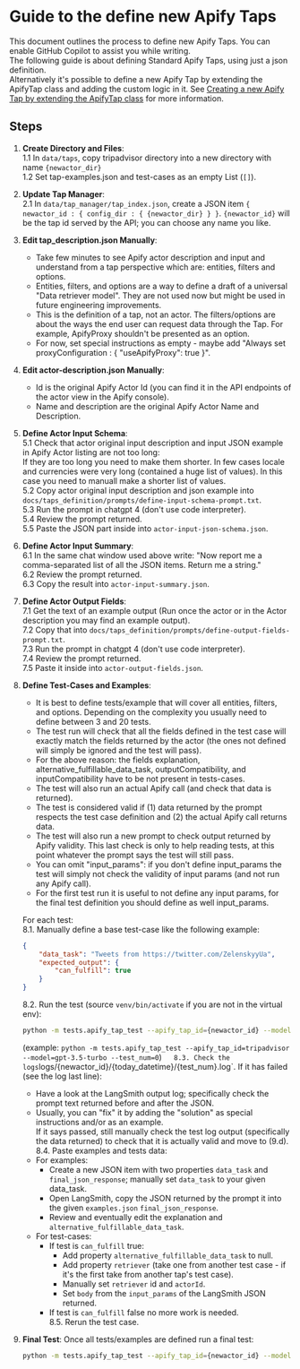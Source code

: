 # Guide to the define new Apify Taps   
   
This document outlines the process to define new Apify Taps. You can enable GitHub Copilot to assist you while writing.   
The following guide is about defining Standard Apify Taps, using just a json definition.   
Alternatively it's possible to define a new Apify Tap by extending the ApifyTap class and adding the custom logic in it. See [Creating a new Apify Tap by extending the ApifyTap class](#creating-a-new-apify-tap-by-extending-the-apifytap-class) for more information.   
   
## Steps   
   
1. **Create Directory and Files**:    
 1.1 In `data/taps`, copy tripadvisor  directory into a new directory with name `{newactor_dir}`   
 1.2 Set tap-examples.json and test-cases as an empty List (`[]`).   
   
2. **Update Tap Manager**:    
 2.1 In `data/tap_manager/tap_index.json`, create a JSON item `{ newactor_id : { config_dir : { {newactor_dir} } }`. `{newactor_id}` will be the tap id served by the API; you can choose any name you like.   
   
3. **Edit tap_description.json Manually**:   
   - Take few minutes to see Apify actor description and input and understand from a tap perspective which are: entities, filters and options.   
   - Entities, filters, and options are a way to define a draft of a universal "Data retriever model". They are not used now but might be used in future engineering improvements.   
   - This is the definition of a tap, not an actor. The filters/options are about the ways the end user can request data through the Tap. For example, ApifyProxy shouldn't be presented as an option.   
   - For now, set special instructions as empty - maybe add "Always set proxyConfiguration : {  \"useApifyProxy\": true    }".   
   
4. **Edit actor-description.json Manually**:   
   - Id is the original Apify Actor Id (you can find it in the API endpoints of the actor view in the Apify console).   
   - Name and description are the original Apify Actor Name and Description.   
   
5. **Define Actor Input Schema**:   
   5.1 Check that actor original input description and input JSON example in Apify Actor listing are not too long:   
      If they are too long you need to make them shorter. In few cases locale and currencies were very long (contained a huge list of values). In this case you need to manuall make a shorter list of values.   
   5.2 Copy actor original input description and json example into `docs/taps_definition/prompts/define-input-schema-prompt.txt`.   
   5.3 Run the prompt in chatgpt 4 (don't use code interpreter).   
   5.4 Review the prompt returned.   
   5.5 Paste the JSON part inside into `actor-input-json-schema.json`.   
   
6. **Define Actor Input Summary**:   
   6.1 In the same chat window used above write: "Now report me a comma-separated list of all the JSON items. Return me a string."   
   6.2 Review the prompt returned.   
   6.3 Copy the result into `actor-input-summary.json`.   
   
7. **Define Actor Output Fields**:   
   7.1 Get the text of an example output (Run once the actor or in the Actor description you may find an example output).   
   7.2 Copy that into `docs/taps_definition/prompts/define-output-fields-prompt.txt`.   
   7.3 Run the prompt in chatgpt 4 (don't use code interpreter).   
   7.4 Review the prompt returned.   
   7.5 Paste it inside into `actor-output-fields.json`.   
   
8. **Define Test-Cases and Examples**:   
   - It is best to define tests/example that will cover all entities, filters, and options. Depending on the complexity you usually need to define between 3 and 20 tests.   
   - The test run will check that all the fields defined in the test case will exactly match the fields returned by the actor (the ones not defined will simply be ignored and the test will pass).   
   - For the above reason: the fields explanation, alternative_fulfillable_data_task, outputCompatibility, and inputCompatibility have to be not present in tests-cases.   
   - The test will also run an actual Apify call (and check that data is returned).   
   - The test is considered valid if (1) data returned by the prompt respects the test case definition and (2) the actual Apify call returns data.   
   - The test will also run a new prompt to check output returned by Apify validity. This last check is only to help reading tests, at this point whatever the prompt says the test will still pass.   
   - You can omit "input_params": if you don't define input_params the test will simply not check the validity of input params (and not run any Apify call).   
   - For the first test run it is useful to not define any input params, for the final test definition you should define as well input_params.   
   
   For each test:   
   8.1. Manually define a base test-case like the following example:   
      ```json   
      {   
          "data_task": "Tweets from https://twitter.com/ZelenskyyUa",   
          "expected_output": {   
              "can_fulfill": true   
          }   
      }   
      ```   
    8.2. Run the test (source `venv/bin/activate` if you are not in the virtual env):   
      ```bash   
      python -m tests.apify_tap_test --apify_tap_id={newactor_id} --model=gpt-3.5-turbo --test_num={test_num}   
      ```   
      (example: `python -m tests.apify_tap_test --apify_tap_id=tripadvisor --model=gpt-3.5-turbo --test_num=0`)`   
   8.3. Check the logs `logs/{newactor_id}/{today_datetime}/{test_num}.log`. If it has failed (see the log last line):   
      - Have a look at the LangSmith output log; specifically check the prompt text returned before and after the JSON.   
      - Usually, you can "fix" it by adding the "solution" as special instructions and/or as an example.   
      If it says passed, still manually check the test log output (specifically the data returned) to check that it is actually valid and move to (9.d).   
   8.4. Paste examples and tests data:   
      - For examples:   
        - Create a new JSON item with two properties `data_task` and `final_json_response`; manually set `data_task` to your given data_task.   
        - Open LangSmith, copy the JSON returned by the prompt it into the given `examples.json` `final_json_response`.   
        - Review and eventually edit the explanation and `alternative_fulfillable_data_task`.   
      - For test-cases:   
        - If test is `can_fulfill` true:   
          - Add property `alternative_fulfillable_data_task` to null.   
          - Add property `retriever` (take one from another test case - if it's the first take from another tap's test case).   
          - Manually set `retriever` id and `actorId`.   
          - Set `body` from the `input_params` of the LangSmith JSON returned.   
        - If test is `can_fulfill` false no more work is needed.   
   8.5. Rerun the test case.   
   
9. **Final Test**: Once all tests/examples are defined run a final test:   
    ```bash   
    python -m tests.apify_tap_test --apify_tap_id={newactor_id} --model=gpt-3.5-turbo   
    ```